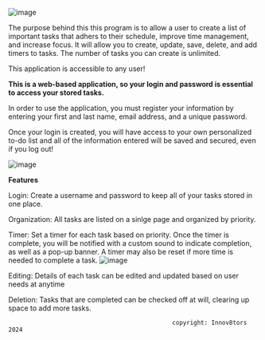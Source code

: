 ![image](https://github.com/DiscordPanda/Innov8tors/assets/158240988/e92145fc-df48-4338-8780-70aa4ae24196)


The purpose behind this this program is to allow a user to create a list of important tasks that adhers to their schedule, improve time management, and increase focus.
It will allow you to create, update, save, delete, and add timers to tasks. The number of tasks you can create is unlimited.

This application is accessible to any user!


**This is a web-based application, so your login and password is essential to access your stored tasks.**


In order to use the application, you must register your information by entering your first and last name, email address, and a unique password. 

Once your login is created, you will have access to your own personalized to-do list and all of the information entered will be saved and secured, even if you log out!

 ![image](https://github.com/DiscordPanda/Innov8tors/assets/158240988/fe1c51fc-0553-4d09-8199-5c904e08f0dd)


**Features**

Login: Create a username and password to keep all of your tasks stored in one place.

Organization: All tasks are listed on a sinlge page and organized by priority.

Timer: Set a timer for each task based on priority. Once the timer is complete, you will be notified with a custom sound to indicate completion, as well as a pop-up banner. A timer may also be reset if more time is needed to complete a task.
 ![image](https://github.com/DiscordPanda/Innov8tors/assets/158240988/d9a98231-e054-42e0-a5d7-a180702bcb7e)

Editing: Details of each task can be edited and updated based on user needs at anytime

Deletion: Tasks that are completed can be checked off at will, clearing up space to add more tasks.








                                                  copyright: Innov8tors 2024
